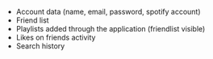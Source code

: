 - Account data (name, email, password, spotify account)
- Friend list
- Playlists added through the application (friendlist visible)
- Likes on friends activity
- Search history